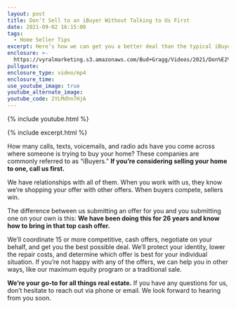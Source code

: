 ```yaml
---
layout: post
title: Don’t Sell to an iBuyer Without Talking to Us First
date: 2021-09-02 16:15:00
tags:
  - Home Seller Tips
excerpt: Here’s how we can get you a better deal than the typical iBuyer offers.
enclosure: >-
  https://vyralmarketing.s3.amazonaws.com/Bud+Gragg/Videos/2021/Don%E2%80%99t+Sell+to+an+iBuyer+Without+Talking+to+Us+First.mp4
pullquote:
enclosure_type: video/mp4
enclosure_time:
use_youtube_image: true
youtube_alternate_image:
youtube_code: 2YLMdhn7HjA
---
```

{% include youtube.html %}

{% include excerpt.html %}

How many calls, texts, voicemails, and radio ads have you come across where someone is trying to buy your home? These companies are commonly referred to as “iBuyers.” **If you’re considering selling your home to one, call us first.&nbsp;**

We have relationships with all of them. When you work with us, they know we’re shopping your offer with other offers. When buyers compete, sellers win.

The difference between us submitting an offer for you and you submitting one on your own is this:&nbsp;**We have been doing this for 26 years and know how to bring in that top cash offer.&nbsp;**

We’ll coordinate 15 or more competitive, cash offers, negotiate on your behalf, and get you the best possible deal. We’ll protect your identity, lower the repair costs, and determine which offer is best for your individual situation. If you’re not happy with any of the offers, we can help you in other ways, like our maximum equity program or a traditional sale.

**We’re your go-to for all things real estate.** If you have any questions for us, don’t hesitate to reach out via phone or email. We look forward to hearing from you soon.
